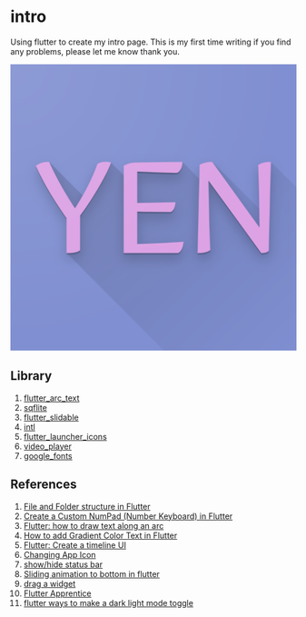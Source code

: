 # intro
Using flutter to create my intro page. This is my first time writing if you find any problems, please let me know thank you.

![Alt text](assets/icons/yen.png)

## Library
1. [flutter_arc_text](https://pub.dev/packages/flutter_arc_text)
2. [sqflite](https://pub.dev/packages/sqflite)
3. [flutter_slidable](https://pub.dev/packages/flutter_slidable)
4. [intl](https://pub.dev/packages/intl/)
5. [flutter_launcher_icons](https://pub.dev/packages/flutter_launcher_icons)
6. [video_player](https://pub.dev/packages/video_player)
7. [google_fonts](https://pub.dev/packages/google_fonts)

## References
1. [File and Folder structure in Flutter](https://medium.com/flutter-community/file-and-folder-structure-in-flutter-967b8be3155e)
2. [Create a Custom NumPad (Number Keyboard) in Flutter](https://www.kindacode.com/article/create-a-custom-numpad-number-keyboard-in-flutter/)
3. [Flutter: how to draw text along an arc](https://medium.com/mews-devs/flutter-how-to-draw-text-along-an-arc-840d5501db69)
4. [How to add Gradient Color Text in Flutter
](https://www.fluttercampus.com/guide/156/how-to-add-gradient-color-text-in-flutter/)
5. [Flutter: Create a timeline UI](https://stackoverflow.com/questions/49635381/flutter-create-a-timeline-ui)
6. [Changing App Icon](https://www.flutterbeads.com/change-app-name-in-flutter/)
7. [show/hide status bar](https://stackoverflow.com/questions/69326384/setenabledsystemuioverlays-is-deprecated-and-shouldnt-be-used-migrate-to-seten)
8. [Sliding animation to bottom in flutter](https://stackoverflow.com/questions/53278792/sliding-animation-to-bottom-in-flutter)
9. [drag a widget](https://stackoverflow.com/questions/65977699/how-to-create-a-movable-widget-in-flutter-such-that-is-stays-at-the-position-it)
10. [Flutter Apprentice](https://morioh.com/p/d04bee856437?fbclid=IwAR1TUnl1OQy_pJZBnItpihsT2BKeswDC94KsjENC5ni35VXj98bYOjgfiHk)
11. [flutter ways to make a dark light mode toggle](https://www.kindacode.com/article/flutter-ways-to-make-a-dark-light-mode-toggle/)